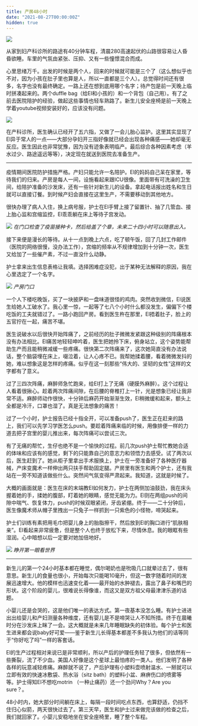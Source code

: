 ```yaml
---
title: 产房48小时
date: "2021-08-27T00:00:00Z"
hidden: true
---
```


![](https://user-images.githubusercontent.com/7303373/131200615-8525eccf-8843-4b76-a948-7630a871f36d.png)

从家到妇产科诊所的路途有40分钟车程，清晨280高速起伏的山路很容易让人昏昏欲睡。车里的气氛由紧张、压抑、又有一些憧憬混合而成。

心里思绪万千。出发的时候是两个人，回来的时候就可能是三个了（这么想似乎也不对，因为小孩在肚子里也算是人，所以一直都是三个人）。总觉得时间还有很多，名字也没有最终确定。一路上还在想到底用哪个名字；待产包是前一天晚上临时拼凑起来的。两个duffle bag（给El和小孩的）和一个背包（自己用）。有了之前去医院陪护的经验，做起这些事情也轻车熟路了。新生儿安全座椅是前一天晚上学着youtube视频安装好的，应该没有问题。

![](https://user-images.githubusercontent.com/7303373/131184738-962b8614-d15d-4a9b-a402-56fa42307d48.jpeg)

在产科诊所，医生确认已经开了五六指，又做了一会儿胎心监护。这里其实显现了El异于常人的一点——大部分孕妇开三指好像就已经会出现各种痛感——她却毫无反应。医生因此也非常犹豫，因为没有迹象表明临产。最后综合各种因素考虑（羊水过少、路途遥远等等），决定现在就送到医院去准备生产。

* * *

疫情期间医院防护措施严格。产妇只能允许一名陪护。El的妈妈自己呆在家里，等待我们的归来。产房是每人一间，设施看起来跟ICU很像。里面带有可洗澡的卫生间，给陪护准备的沙发床，还有一些针对新生儿的设备。拿起电话报出姓名和生日就可以直接订餐。到时候产妇会直接在这里生产，不需要移动到其他地方。

很快办理了病人入住，换上病号服，护士在El手臂上接了留置针、抽了几管血、接上胎心监和宫缩监控，El乖乖躺在床上等待子宫发动。

![](https://user-images.githubusercontent.com/7303373/131191985-59dd5c28-5ef1-4dc3-a226-9e5c4f3800f4.jpeg)
*在门口检查了疫苗接种卡，然后给盖了个章，未来二十四小时可以随意出入。*

接下来便是漫长的等待。从十一点到晚上六点，吃了顿午饭，回了几封工作邮件（医院的网络很慢，没办法工作），宫缩的频率从不规律增加到十分钟一次，医生又给加了一些催产素，不过一直没什么动静。

护士拿来出生信息表格让我填。选择困难症没犯，出于某种无法解释的原因，我在心里选定了一个名字。

![](https://user-images.githubusercontent.com/7303373/131194425-d8a45ba7-70bf-4eb2-b4de-630e854c9755.jpeg)
*产房门口*

一个人下楼吃晚饭，买了一块披萨和一盘味道很怪的鸡肉。突然收到微信，El说医生给她人工破水了。我心里一惊，一起等了七八个小时什么都没发生，偏偏下个楼吃饭的工夫就错过了。一路小跑回产房。看到医生杵在那里，El捂着肚子，脸上的五官拧在一起，痛苦不堪。

医生说破水以后很快开始阵痛了，之前经历的肚子微微发紧跟这种级别的阵痛根本没有办法相比。El痛苦地轻轻呻吟着，医生把她拎下床，俯身站立，这个姿势能帮助生产而且能稍微减缓一些疼痛。很快第二次阵痛来了，这次她简直没有办法说话，整个脑袋埋在床上，啜泣着，让人心疼不已。我帮她揉着腰，看着微微发抖的她，难以想象这是怎样的疼痛。似乎在这一刻那些“伟大的、坚韧的女性”这样的文字都有了意义。

过了三四次阵痛，麻醉师急忙跑来，给El打上了无痛（硬膜外麻醉）。这个过程让人看着很揪心。趁着两次阵痛间隙，在后腰的脊椎打上一针，光是想象已经让我非常不适。麻醉师动作很快，十分钟后麻药开始渐渐生效，El稍微缓和起来，额头上全都是冷汗，口罩也湿了。真是无法想象的痛苦！

过了一个小时，护士报告已经十指全开，可以准备push了，医生正在赶来的路上，我们可以先学习学医怎么push。要趁着阵痛来临的时候，用像排便一样的力道去把子宫里的婴儿推出来，每次阵痛可以尝试三次。

有了无痛的帮忙，生仔也绝不是一个愉快的过程。前几次push护士帮忙教她合适的体味和应该有的感觉，剩下的只能靠自己的意志力和领悟力去感受。试了两次以后，医生赶到了。她从柜子里拿出手术服换上，护士在一旁准备好了各种医疗器械，产床变魔术一样伸出两只扶手帮助固定腿。产房里有医生和两个护士，还有我站在一旁不知道该做些什么。突然间气氛变得严肃起来。我知道，这就是时候了。

大概的画面就是：医生在床的末端教El如何发力，护士在两侧加油鼓劲，我在床头握着她的手，揉她的腹部，盯着她的眼睛，感觉无能为力。El则在两组push的间隙中喘气、恢复体力，push的时候双眼紧闭，牙齿紧绷。终于——二十分钟后，医生像魔术师从帽子里拽出一只兔子一样抓到一只紫色的小怪物，啼哭起来。

护士们训练有素把用毛巾把婴儿身上的胎脂擦干，然后放到El的胸口进行“肌肤相亲”。El看起来非常疲惫，但是整个人也终于放松下来，尽情休息。我的眼眶有些湿润。心中暗想以后一定要对她加倍地好。

![](https://user-images.githubusercontent.com/7303373/131194423-9aab7638-2886-4363-a7ae-50b14f9e32fc.jpeg)
*睁开第一眼看世界*

* * *

新生儿的第一个24小时基本都在睡觉，偶尔喝奶也是吮吸几口就晕过去了，很有意思。新生儿的食量也很小，开始每次只能喝10毫升，但这一数字随着时间的发展迅速增大。他的模样也迅速变化着——最开始的水肿褪去，露出了鼻子和嘴巴的形状。这个阶段的婴儿，很难说长得像谁，而这又是双方祖父母最津津乐道的话题。

小婴儿还是会哭的，这是他们唯一的表达方式。第一夜基本没怎么睡。有护士进进出出给婴儿和产妇测量各种维度，还有婴儿是不是啼哭让人不知所措。终于在晨曦时分在沙发床上眯了一会。这大概就是未来几年睡眠缺失的初体验。每个护士和医生进来都会说baby好可爱——鉴于新生儿长得基本都差不多我认为他们的话等同于“你好吃了吗”一样的客套话。

El的生产过程相对来说已是非常顺利，所以产后的护理任务轻了很多，但依然有一些撕裂，流了不少血。美国人好像是这个星球上最怕疼的一类人。他们发明了各种各样的玩意减轻疼痛。麻醉就不说了，产后护理有小塑料壶喷射温水、一掰就可以立即有效的快速冰敷袋、热水浴（sitz bath）的塑料小盆、麻痹伤口的喷雾等等。护士得知El不想吃motrin
（一种止痛药）还一个劲问Why？Are you sure？。

48小时内，她大部分时间躺在床上，每隔一段时间吃点东西，也算舒适，仍挡不住归心似箭，两天很快过去了。第三天早，医生和护士过来做完该做的检查之后，我们就回家了。小婴儿安稳地坐在安全座椅里，睡了整个车程。
